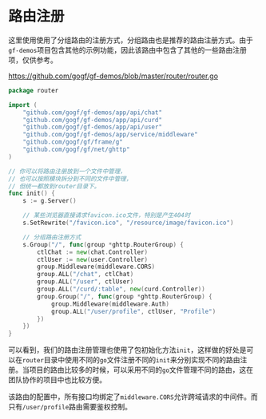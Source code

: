 # 路由注册

这里使用使用了分组路由的注册方式，分组路由也是推荐的路由注册方式。由于`gf-demos`项目包含其他的示例功能，因此该路由中包含了其他的一些路由注册项，仅供参考。

https://github.com/gogf/gf-demos/blob/master/router/router.go
```go
package router

import (
	"github.com/gogf/gf-demos/app/api/chat"
	"github.com/gogf/gf-demos/app/api/curd"
	"github.com/gogf/gf-demos/app/api/user"
	"github.com/gogf/gf-demos/app/service/middleware"
	"github.com/gogf/gf/frame/g"
	"github.com/gogf/gf/net/ghttp"
)

// 你可以将路由注册放到一个文件中管理，
// 也可以按照模块拆分到不同的文件中管理，
// 但统一都放到router目录下。
func init() {
	s := g.Server()

	// 某些浏览器直接请求favicon.ico文件，特别是产生404时
	s.SetRewrite("/favicon.ico", "/resource/image/favicon.ico")

	// 分组路由注册方式
	s.Group("/", func(group *ghttp.RouterGroup) {
		ctlChat := new(chat.Controller)
		ctlUser := new(user.Controller)
		group.Middleware(middleware.CORS)
		group.ALL("/chat", ctlChat)
		group.ALL("/user", ctlUser)
		group.ALL("/curd/:table", new(curd.Controller))
		group.Group("/", func(group *ghttp.RouterGroup) {
			group.Middleware(middleware.Auth)
			group.ALL("/user/profile", ctlUser, "Profile")
		})
	})
}
```

可以看到，我们的路由注册管理也使用了包初始化方法`init`，这样做的好处是可以在`router`目录中使用不同的`go`文件注册不同的`init`来分别实现不同的路由注册。当项目的路由比较多的时候，可以采用不同的`go`文件管理不同的路由，这在团队协作的项目中也比较方便。

该路由的配置中，所有接口均绑定了`middleware.CORS`允许跨域请求的中间件。而只有`/user/profile`路由需要鉴权控制。


